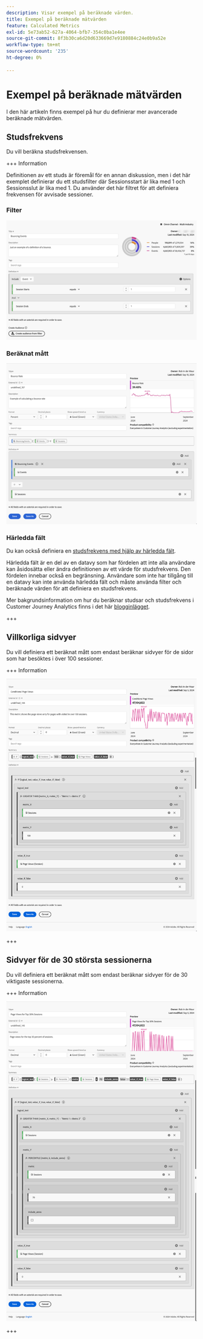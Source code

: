 ```yaml
---
description: Visar exempel på beräknade värden.
title: Exempel på beräknade mätvärden
feature: Calculated Metrics
exl-id: 5e73ab52-627a-4064-bfb7-354c0ba1e4ee
source-git-commit: 8f3b30ca6d20d633669d7e9180884c24e0b9a52e
workflow-type: tm+mt
source-wordcount: '235'
ht-degree: 0%

---
```


# Exempel på beräknade mätvärden

I den här artikeln finns exempel på hur du definierar mer avancerade beräknade mätvärden.

## Studsfrekvens

Du vill beräkna studsfrekvensen.

+++ Information

Definitionen av ett studs är föremål för en annan diskussion, men i det här exemplet definierar du ett studsfilter där Sessionsstart är lika med 1 och Sessionsslut är lika med 1. Du använder det här filtret för att definiera frekvensen för avvisade sessioner.


### Filter

![Startar händelser](assets/example-bounce-bouncedevents.png)

### Beräknat mått

![Studsfrekvens](assets/example-bounce-rate.png)


### Härledda fält

Du kan också definiera en [studsfrekvens med hjälp av härledda fält](/help/data-views/derived-fields/derived-fields.md#bounces).

Härledda fält är en del av en datavy som har fördelen att inte alla användare kan åsidosätta eller ändra definitionen av ett värde för studsfrekvens. Den fördelen innebar också en begränsning. Användare som inte har tillgång till en datavy kan inte använda härledda fält och måste använda filter och beräknade värden för att definiera en studsfrekvens.

Mer bakgrundsinformation om hur du beräknar studsar och studsfrekvens i Customer Journey Analytics finns i det här [blogginlägget](https://experienceleaguecommunities.adobe.com/t5/adobe-analytics-blogs/calculating-bounces-amp-bounce-rate-in-adobe-customer-journey/ba-p/706446).

+++


## Villkorliga sidvyer

Du vill definiera ett beräknat mått som endast beräknar sidvyer för de sidor som har besöktes i över 100 sessioner.

+++ Information

![Villkorliga sidvyer](assets/conditional-page-views.png)

+++

## Sidvyer för de 30 största sessionerna

Du vill definiera ett beräknat mått som endast beräknar sidvyer för de 30 viktigaste sessionerna.

+++ Information

![Top 30% page views](assets/top30-page-views.png)

+++
